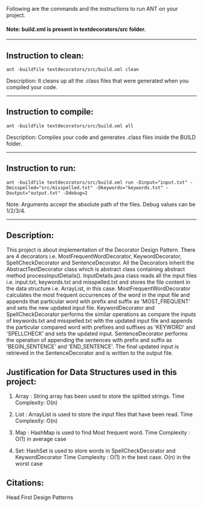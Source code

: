 Following are the commands and the instructions to run ANT on your project.
#### Note: build.xml is present in textdecorators/src folder.

-----------------------------------------------------------------------
## Instruction to clean:

```commandline
ant -buildfile textdecorators/src/build.xml clean
```

Description: It cleans up all the .class files that were generated when you
compiled your code.

-----------------------------------------------------------------------
## Instruction to compile:

```commandline
ant -buildfile textdecorators/src/build.xml all
```

Description: Compiles your code and generates .class files inside the BUILD folder.

-----------------------------------------------------------------------
## Instruction to run:

```commandline
ant -buildfile textdecorators/src/build.xml run -Dinput="input.txt" -Dmisspelled="src/misspelled.txt" -Dkeywords="keywords.txt" -Doutput="output.txt" -Ddebug=2
```

Note: Arguments accept the absolute path of the files. Debug values can be 1/2/3/4.


-----------------------------------------------------------------------
## Description:
This project is about implementation of the Decorator Design Pattern. There are 4 decorators i.e. MostFrequentWordDecorator, KeywordDecorator, SpellCheckDecorator and SentenceDecorator. All the Decorators inherit the AbstractTextDecorator class which is abstract class containing abstract method processInputDetails(). InputDetails.java class reads all the input files i.e. input.txt, keywords.txt and misspelled.txt and stores the file content in the data structure i.e. ArrayList, in this case. MostFrequentWordDecorator calculates the most frequent occurrences of the word in the input file and appends that particular word with prefix and suffix as 'MOST_FREQUENT' and sets the new updated input file. KeywordDecorator and SpellCheckDecorator performs the similar operations as compare the inputs of keywords.txt and misspelled.txt with the updated input file and appends the particular compared word with prefixes and suffixes as 'KEYWORD' and 'SPELLCHECK' and sets the updated input. SentenceDecorator performs the operation of appending the sentences with prefix and suffix as 'BEGIN_SENTENCE' and 'END_SENTENCE'. The final updated input is retrieved in the SentenceDecorator and is written to the output file.



## Justification for Data Structures used in this project:
1. Array : String array has been used to store the splitted strings.
Time Complexity: O(n)

2. List : ArrayList is used to store the input files that have been read.
Time Complexity: O(n)

3. Map : HashMap is used to find Most frequent word.
Time Complexity : O(1) in average case

4. Set: HashSet is used to store words in SpellCheckDecorator and KeywordDecorator
Time Complexity : O(1) in the best case. O(n) in the worst case



## Citations:
Head First Design Patterns


